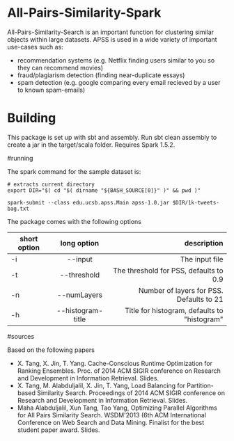 # All-Pairs-Similarity-Spark


All-Pairs-Similarity-Search is an important function for clustering similar objects within large datasets. APSS is used in a wide variety of important use-cases such as:

- recommendation systems (e.g. Netflix finding users similar to you so they can recommend movies)
- fraud/plagiarism detection (finding near-duplicate essays)
- spam detection (e.g. google comparing every email recieved by a user to known spam-emails)

# Building


This package is set up with sbt and assembly. Run sbt clean assembly to create a jar in the target/scala folder. Requires Spark 1.5.2.


#running

The spark command for the sample dataset is:

```
# extracts current directory
export DIR="$( cd "$( dirname "${BASH_SOURCE[0]}" )" && pwd )"

spark-submit --class edu.ucsb.apss.Main apss-1.0.jar $DIR/1k-tweets-bag.txt
```
The package comes with the following options


| short option |      long option      |                               description |
|----|:-----------------:|---------------------------------------------:|
| -i |      --input      |                               The input file |
| -t |    --threshold    |       The threshold for PSS, defaults to 0.9 |
| -n |    --numLayers    |     Number of layers for PSS. Defaults to 21 |
| -h | --histogram-title | Title for histogram, defaults to "histogram" |


#sources

Based on the following papers

- X. Tang, X. Jin, T. Yang. Cache-Conscious Runtime Optimization for Ranking Ensembles. Proc. of 2014 ACM SIGIR conference on Research and Development in Information Retrieval. Slides.
- X. Tang, M. Alabduljalil, X. Jin, T. Yang, Load Balancing for Partition-based Similarity Search. Proceedings of 2014 ACM SIGIR conference on Research and Development in Information Retrieval. Slides.
- Maha Alabduljalil, Xun Tang, Tao Yang, Optimizing Parallel Algorithms for All Pairs Similarity Search. WSDM'2013 (6th ACM International Conference on Web Search and Data Mining. Finalist for the best student paper award. Slides.
